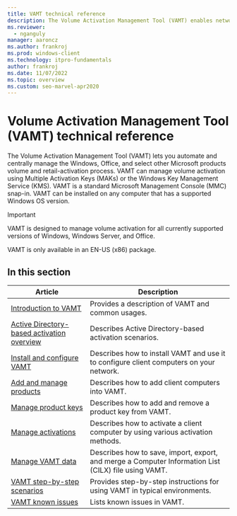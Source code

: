 ```yaml
---
title: VAMT technical reference
description: The Volume Activation Management Tool (VAMT) enables network administrators to automate and centrally manage volume activation and retail activation.
ms.reviewer: 
  - nganguly
manager: aaroncz
ms.author: frankroj
ms.prod: windows-client
ms.technology: itpro-fundamentals
author: frankroj
ms.date: 11/07/2022
ms.topic: overview
ms.custom: seo-marvel-apr2020
---
```


# Volume Activation Management Tool (VAMT) technical reference

The Volume Activation Management Tool (VAMT) lets you automate and centrally manage the Windows, Office, and select other Microsoft products volume and retail-activation process. VAMT can manage volume activation using Multiple Activation Keys (MAKs) or the Windows Key Management Service (KMS). VAMT is a standard Microsoft Management Console (MMC) snap-in. VAMT can be installed on any computer that has a supported Windows OS version.

> [!IMPORTANT]
> VAMT is designed to manage volume activation for all currently supported versions of Windows, Windows Server, and Office.

VAMT is only available in an EN-US (x86) package.

## In this section

|Article |Description |
|------|------------|
|[Introduction to VAMT](introduction-vamt.md) |Provides a description of VAMT and common usages. |
|[Active Directory-based activation overview](active-directory-based-activation-overview.md) |Describes Active Directory-based activation scenarios. |
|[Install and configure VAMT](install-configure-vamt.md) |Describes how to install VAMT and use it to configure client computers on your network. |
|[Add and manage products](add-manage-products-vamt.md) |Describes how to add client computers into VAMT. |
|[Manage product keys](manage-product-keys-vamt.md) |Describes how to add and remove a product key from VAMT. |
|[Manage activations](manage-activations-vamt.md) |Describes how to activate a client computer by using various activation methods. |
|[Manage VAMT data](manage-vamt-data.md) |Describes how to save, import, export, and merge a Computer Information List (CILX) file using VAMT. |
|[VAMT step-by-step scenarios](vamt-step-by-step.md) |Provides step-by-step instructions for using VAMT in typical environments. |
|[VAMT known issues](vamt-known-issues.md) |Lists known issues in VAMT. |
